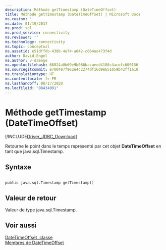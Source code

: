 ```yaml
---
description: Méthode getTimestamp (DateTimeOffset)
title: Méthode getTimestamp (DateTimeOffset) | Microsoft Docs
ms.custom: ''
ms.date: 01/19/2017
ms.prod: sql
ms.prod_service: connectivity
ms.reviewer: ''
ms.technology: connectivity
ms.topic: conceptual
ms.assetid: e51dffdb-438b-4e74-a042-c064ae473f4d
author: David-Engel
ms.author: v-daenge
ms.openlocfilehash: 68824a0b69e9b086bacaeed4180c4acefc600156
ms.sourcegitcommit: e700497f962e4c2274df16d9e651059b42ff1a10
ms.translationtype: HT
ms.contentlocale: fr-FR
ms.lasthandoff: 08/17/2020
ms.locfileid: "88434091"
---
```

# <a name="gettimestamp-method-datetimeoffset"></a>Méthode getTimestamp (DateTimeOffset)
[!INCLUDE[Driver_JDBC_Download](../../../includes/driver_jdbc_download.md)]

  Retourne le point dans le temps représenté par cet objet **DateTimeOffset** en tant que java.sql.Timestamp.  
  
## <a name="syntax"></a>Syntaxe  
  
```  
  
public java.sql.Timestamp getTimestamp()  
```  
  
## <a name="return-value"></a>Valeur de retour  
 Valeur de type java.sql.Timestamp.  
  
## <a name="see-also"></a>Voir aussi  
 [DateTimeOffset, classe](../../../connect/jdbc/reference/datetimeoffset-class.md)   
 [Membres de DateTimeOffset](../../../connect/jdbc/reference/datetimeoffset-members.md)  
  
  
